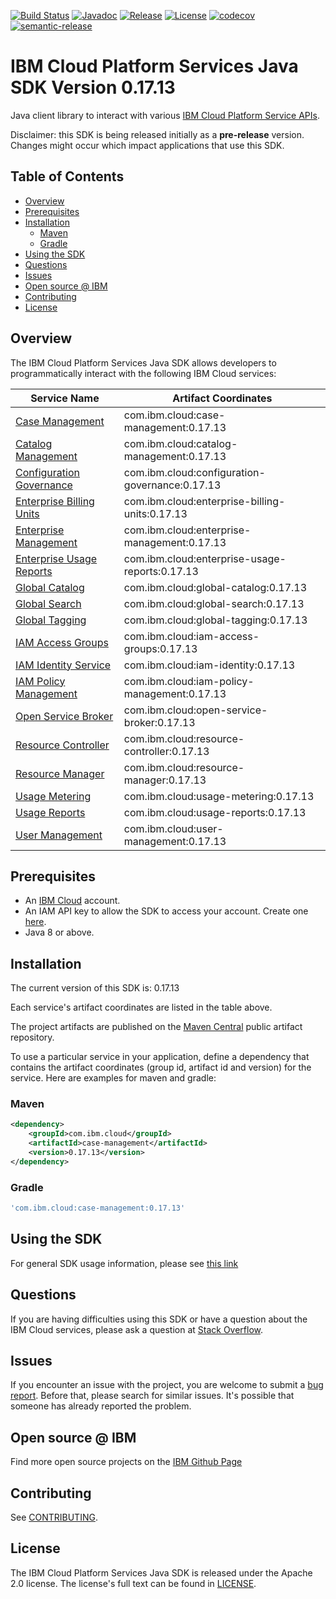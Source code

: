[![Build Status](https://travis-ci.com/IBM/platform-services-java-sdk.svg?branch=main)](https://travis-ci.com/IBM/platform-services-java-sdk)
[![Javadoc](https://img.shields.io/static/v1?label=javadoc&message=latest&color=blue)](https://ibm.github.io/platform-services-java-sdk/docs/latest)
[![Release](https://img.shields.io/github/v/release/IBM/platform-services-java-sdk)](https://github.com/IBM/platform-services-java-sdk/releases/latest)
[![License](https://img.shields.io/badge/License-Apache%202.0-blue.svg)](https://opensource.org/licenses/Apache-2.0)
[![codecov](https://codecov.io/gh/IBM/platform-services-java-sdk/branch/main/graph/badge.svg)](https://codecov.io/gh/IBM/platform-services-java-sdk)
[![semantic-release](https://img.shields.io/badge/%20%20%F0%9F%93%A6%F0%9F%9A%80-semantic--release-e10079.svg)](https://github.com/semantic-release/semantic-release)


# IBM Cloud Platform Services Java SDK Version 0.17.13

Java client library to interact with various 
[IBM Cloud Platform Service APIs](https://cloud.ibm.com/docs?tab=api-docs&category=platform_services).

Disclaimer: this SDK is being released initially as a **pre-release** version.
Changes might occur which impact applications that use this SDK.

## Table of Contents

<!--
  The TOC below is generated using the `markdown-toc` node package.

      https://github.com/jonschlinkert/markdown-toc

  You should regenerate the TOC after making changes to this file.

      npx markdown-toc --maxdepth 4 -i README.md
  -->

<!-- toc -->

- [Overview](#overview)
- [Prerequisites](#prerequisites)
- [Installation](#installation)
  * [Maven](#maven)
  * [Gradle](#gradle)
- [Using the SDK](#using-the-sdk)
- [Questions](#questions)
- [Issues](#issues)
- [Open source @ IBM](#open-source--ibm)
- [Contributing](#contributing)
- [License](#license)

<!-- tocstop -->

## Overview

The IBM Cloud Platform Services Java SDK allows developers to programmatically interact with the following IBM Cloud services:

Service Name | Artifact Coordinates
--- | --- 
[Case Management](https://cloud.ibm.com/apidocs/case-management) | com.ibm.cloud:case-management:0.17.13
[Catalog Management](https://cloud.ibm.com/apidocs/resource-catalog/private-catalog) | com.ibm.cloud:catalog-management:0.17.13
[Configuration Governance](https://cloud.ibm.com/apidocs/security-compliance/config) | com.ibm.cloud:configuration-governance:0.17.13
[Enterprise Billing Units](https://cloud.ibm.com/apidocs/enterprise-apis/billing-unit) | com.ibm.cloud:enterprise-billing-units:0.17.13
[Enterprise Management](https://cloud.ibm.com/apidocs/enterprise-apis/enterprise) | com.ibm.cloud:enterprise-management:0.17.13
[Enterprise Usage Reports](https://cloud.ibm.com/apidocs/enterprise-apis/resource-usage-reports) | com.ibm.cloud:enterprise-usage-reports:0.17.13
[Global Catalog](https://cloud.ibm.com/apidocs/resource-catalog/global-catalog) | com.ibm.cloud:global-catalog:0.17.13
[Global Search](https://cloud.ibm.com/apidocs/search) | com.ibm.cloud:global-search:0.17.13
[Global Tagging](https://cloud.ibm.com/apidocs/tagging) | com.ibm.cloud:global-tagging:0.17.13
[IAM Access Groups](https://cloud.ibm.com/apidocs/iam-access-groups) | com.ibm.cloud:iam-access-groups:0.17.13
[IAM Identity Service](https://cloud.ibm.com/apidocs/iam-identity-token-api) | com.ibm.cloud:iam-identity:0.17.13
[IAM Policy Management](https://cloud.ibm.com/apidocs/iam-policy-management) | com.ibm.cloud:iam-policy-management:0.17.13
[Open Service Broker](https://cloud.ibm.com/apidocs/resource-controller/ibm-cloud-osb-api) | com.ibm.cloud:open-service-broker:0.17.13
[Resource Controller](https://cloud.ibm.com/apidocs/resource-controller/resource-controller) | com.ibm.cloud:resource-controller:0.17.13
[Resource Manager](https://cloud.ibm.com/apidocs/resource-controller/resource-manager) | com.ibm.cloud:resource-manager:0.17.13
[Usage Metering](https://cloud.ibm.com/apidocs/usage-metering) | com.ibm.cloud:usage-metering:0.17.13
[Usage Reports](https://cloud.ibm.com/apidocs/metering-reporting) | com.ibm.cloud:usage-reports:0.17.13
[User Management](https://cloud.ibm.com/apidocs/user-management) | com.ibm.cloud:user-management:0.17.13

## Prerequisites

[ibm-cloud-onboarding]: https://cloud.ibm.com/registration

* An [IBM Cloud][ibm-cloud-onboarding] account.
* An IAM API key to allow the SDK to access your account. Create one [here](https://cloud.ibm.com/iam/apikeys).
* Java 8 or above.

## Installation
The current version of this SDK is: 0.17.13

Each service's artifact coordinates are listed in the table above.

The project artifacts are published on the [Maven Central](https://repo1.maven.org/maven2/) public
artifact repository.

To use a particular service in your application, define a dependency that contains the
artifact coordinates (group id, artifact id and version) for the service.
Here are examples for maven and gradle:

### Maven

```xml
<dependency>
    <groupId>com.ibm.cloud</groupId>
    <artifactId>case-management</artifactId>
    <version>0.17.13</version>
</dependency>
```

### Gradle
```gradle
'com.ibm.cloud:case-management:0.17.13'
```

## Using the SDK
For general SDK usage information, please see [this link](https://github.com/IBM/ibm-cloud-sdk-common/blob/main/README.md)

## Questions

If you are having difficulties using this SDK or have a question about the IBM Cloud services,
please ask a question at
[Stack Overflow](http://stackoverflow.com/questions/ask?tags=ibm-cloud).

## Issues
If you encounter an issue with the project, you are welcome to submit a
[bug report](https://github.com/IBM/platform-services-java-sdk/issues).
Before that, please search for similar issues. It's possible that someone has already reported the problem.

## Open source @ IBM
Find more open source projects on the [IBM Github Page](http://ibm.github.io/)

## Contributing
See [CONTRIBUTING](CONTRIBUTING.md).

## License

The IBM Cloud Platform Services Java SDK is released under the Apache 2.0 license.
The license's full text can be found in
[LICENSE](LICENSE).
